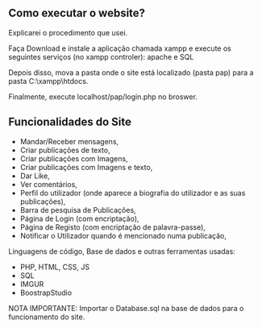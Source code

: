 Como executar o website? 
------------------------
Explicarei o procedimento que usei.

Faça Download e instale a aplicação chamada xampp e execute os seguintes serviços (no xampp controler): apache e SQL

Depois disso, mova a pasta onde o site está localizado (pasta pap) para a pasta C:\\xampp\\htdocs.

Finalmente, execute localhost/pap/login.php no broswer.



Funcionalidades do Site
-------------------------
  - Mandar/Receber mensagens,
  - Criar publicações de texto,
  - Criar publicações com Imagens,
  - Criar publicações com Imagens e texto,
  - Dar Like,
  - Ver comentários,
  - Perfil do utilizador (onde aparece a biografia do utilizador e as suas publicações),
  - Barra de pesquisa de Publicações,
  - Página de Login (com encriptação),
  - Página de Registo (com encriptação de palavra-passe),
  - Notificar o Utilizador quando é mencionado numa publicação,


Linguagens de código, Base de dados e outras ferramentas usadas: 
  - PHP, HTML, CSS, JS
  - SQL 
  - IMGUR
  - BoostrapStudio 
 
 NOTA IMPORTANTE: Importar o Database.sql na base de dados para o funcionamento do site.
